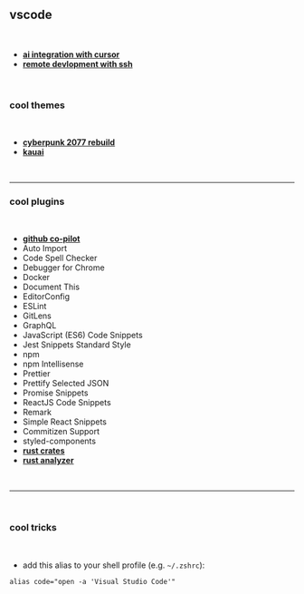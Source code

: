 ## vscode 


<br>

* **[ai integration with cursor](https://www.cursor.com/)**
* **[remote devlopment with ssh](https://code.visualstudio.com/docs/remote/ssh)**

<br>

### cool themes

<br>

* **[cyberpunk 2077 rebuild](https://marketplace.visualstudio.com/items?itemName=Carlos18mz.cyberpunk-2077-rebuild)**
* **[kauai](https://marketplace.visualstudio.com/items?itemName=diff001a.kawaii-theme)**


<br>

---

### cool plugins

<br>

* **[github co-pilot](https://marketplace.visualstudio.com/items?itemName=GitHub.copilot)**
* Auto Import
* Code Spell Checker
* Debugger for Chrome
* Docker
* Document This
* EditorConfig
* ESLint
* GitLens
* GraphQL
* JavaScript (ES6) Code Snippets
* Jest Snippets Standard Style
* npm
* npm Intellisense
* Prettier
* Prettify Selected JSON
* Promise Snippets
* ReactJS Code Snippets
* Remark
* Simple React Snippets
* Commitizen Support
* styled-components
* **[rust crates](https://marketplace.visualstudio.com/items?itemName=serayuzgur.crates)**
* **[rust analyzer](https://marketplace.visualstudio.com/items?itemName=rust-lang.rust-analyzer)**

<br>

----

<br>

### cool tricks

<br>

* add this alias to your shell profile (e.g. `~/.zshrc`):

```
alias code="open -a 'Visual Studio Code'"
```
